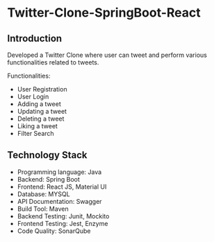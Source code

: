 # Twitter-Clone-SpringBoot-React

## Introduction
Developed a Twitter Clone where user can tweet and perform various functionalities related to tweets.

Functionalities:
  * User Registration
  * User Login
  * Adding a tweet
  * Updating a tweet
  * Deleting a tweet
  * Liking a tweet
  * Filter Search

## Technology Stack

  * Programming language: Java
  * Backend: Spring Boot
  * Frontend: React JS, Material UI
  * Database: MYSQL
  * API Documentation: Swagger 
  * Build Tool: Maven
  * Backend Testing: Junit, Mockito
  * Frontend Testing: Jest, Enzyme
  * Code Quality: SonarQube
